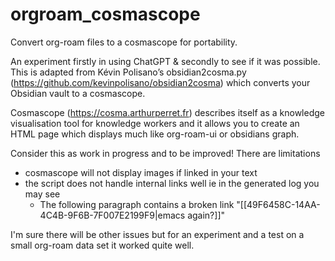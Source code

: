 # orgroam_cosmascope
Convert org-roam files to a cosmascope for portability.

An experiment firstly in using ChatGPT & secondly to see if it was possible. This is adapted from Kévin Polisano’s obsidian2cosma.py (https://github.com/kevinpolisano/obsidian2cosma) which converts your Obsidian vault to a cosmascope. 

Cosmascope (https://cosma.arthurperret.fr) describes itself as a knowledge visualisation tool for knowledge workers and it allows you to create an HTML page which displays much like org-roam-ui or obsidians graph. 

Consider this as work in progress and to be improved! There are limitations
 - cosmascope will not display images if linked in your text
 - the script does not handle internal links well ie in the generated log you may see
   - The following paragraph contains a broken link
          "[[49F6458C-14AA-4C4B-9F6B-7F007E2199F9|emacs again?]]"

I'm sure there will be other issues but for an experiment and a test on a small org-roam data set it worked quite well.
